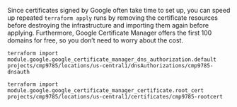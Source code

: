 Since certificates signed by Google often take time to set up, you can speed up repeated `terraform apply` runs by removing the certificate resources before destroying the infrastructure and importing them again before applying. Furthermore, Google Certificate Manager offers the first 100 domains for free, so you don’t need to worry about the cost.

```
terraform import module.google.google_certificate_manager_dns_authorization.default projects/cmp9785/locations/us-central1/dnsAuthorizations/cmp9785-dnsauth

terraform import module.google.google_certificate_manager_certificate.root_cert projects/cmp9785/locations/us-central1/certificates/cmp9785-rootcert
```
